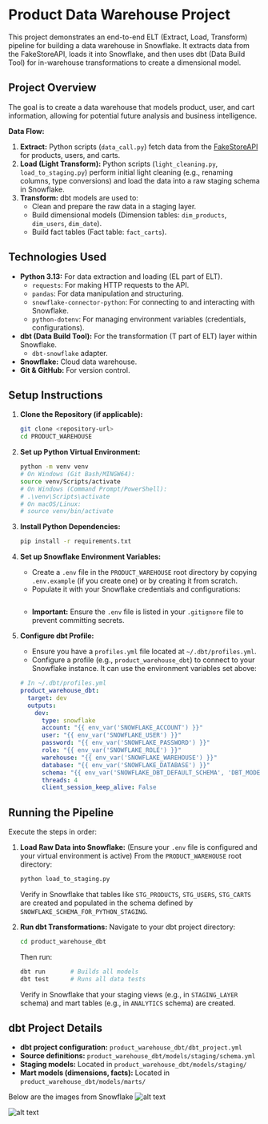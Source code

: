 # Product Data Warehouse Project

This project demonstrates an end-to-end ELT (Extract, Load, Transform) pipeline for building a data warehouse in Snowflake. It extracts data from the FakeStoreAPI, loads it into Snowflake, and then uses dbt (Data Build Tool) for in-warehouse transformations to create a dimensional model.

## Project Overview

The goal is to create a data warehouse that models product, user, and cart information, allowing for potential future analysis and business intelligence.

**Data Flow:**

1.  **Extract:** Python scripts (`data_call.py`) fetch data from the [FakeStoreAPI](https://fakestoreapi.com/) for products, users, and carts.
2.  **Load (Light Transform):** Python scripts (`light_cleaning.py`, `load_to_staging.py`) perform initial light cleaning (e.g., renaming columns, type conversions) and load the data into a raw staging schema in Snowflake.
3.  **Transform:** dbt models are used to:
    *   Clean and prepare the raw data in a staging layer.
    *   Build dimensional models (Dimension tables: `dim_products`, `dim_users`, `dim_date`).
    *   Build fact tables (Fact table: `fact_carts`).

## Technologies Used

*   **Python 3.13:** For data extraction and loading (EL part of ELT).
    *   `requests`: For making HTTP requests to the API.
    *   `pandas`: For data manipulation and structuring.
    *   `snowflake-connector-python`: For connecting to and interacting with Snowflake.
    *   `python-dotenv`: For managing environment variables (credentials, configurations).
*   **dbt (Data Build Tool):** For the transformation (T part of ELT) layer within Snowflake.
    *   `dbt-snowflake` adapter.
*   **Snowflake:** Cloud data warehouse.
*   **Git & GitHub:** For version control.

## Setup Instructions

1.  **Clone the Repository (if applicable):**
    ```bash
    git clone <repository-url>
    cd PRODUCT_WAREHOUSE
    ```

2.  **Set up Python Virtual Environment:**
    ```bash
    python -m venv venv
    # On Windows (Git Bash/MINGW64):
    source venv/Scripts/activate
    # On Windows (Command Prompt/PowerShell):
    # .\venv\Scripts\activate
    # On macOS/Linux:
    # source venv/bin/activate
    ```

3.  **Install Python Dependencies:**
    ```bash
    pip install -r requirements.txt
    ```

4.  **Set up Snowflake Environment Variables:**
    *   Create a `.env` file in the `PRODUCT_WAREHOUSE` root directory by copying `.env.example` (if you create one) or by creating it from scratch.
    *   Populate it with your Snowflake credentials and configurations:
        ```env
    *   **Important:** Ensure the `.env` file is listed in your `.gitignore` file to prevent committing secrets.

5.  **Configure dbt Profile:**
    *   Ensure you have a `profiles.yml` file located at `~/.dbt/profiles.yml`.
    *   Configure a profile (e.g., `product_warehouse_dbt`) to connect to your Snowflake instance. It can use the environment variables set above:
      ```yaml
      # In ~/.dbt/profiles.yml
      product_warehouse_dbt:
        target: dev
        outputs:
          dev:
            type: snowflake
            account: "{{ env_var('SNOWFLAKE_ACCOUNT') }}"
            user: "{{ env_var('SNOWFLAKE_USER') }}"
            password: "{{ env_var('SNOWFLAKE_PASSWORD') }}"
            role: "{{ env_var('SNOWFLAKE_ROLE') }}"
            warehouse: "{{ env_var('SNOWFLAKE_WAREHOUSE') }}"
            database: "{{ env_var('SNOWFLAKE_DATABASE') }}"
            schema: "{{ env_var('SNOWFLAKE_DBT_DEFAULT_SCHEMA', 'DBT_MODELS') }}" # dbt's default output
            threads: 4
            client_session_keep_alive: False
      ```

## Running the Pipeline

Execute the steps in order:

1.  **Load Raw Data into Snowflake:**
    (Ensure your `.env` file is configured and your virtual environment is active)
    From the `PRODUCT_WAREHOUSE` root directory:
    ```bash
    python load_to_staging.py
    ```
    Verify in Snowflake that tables like `STG_PRODUCTS`, `STG_USERS`, `STG_CARTS` are created and populated in the schema defined by `SNOWFLAKE_SCHEMA_FOR_PYTHON_STAGING`.

2.  **Run dbt Transformations:**
    Navigate to your dbt project directory:
    ```bash
    cd product_warehouse_dbt
    ```
    Then run:
    ```bash
    dbt run       # Builds all models
    dbt test      # Runs all data tests
    ```
    Verify in Snowflake that your staging views (e.g., in `STAGING_LAYER` schema) and mart tables (e.g., in `ANALYTICS` schema) are created.

## dbt Project Details

*   **dbt project configuration:** `product_warehouse_dbt/dbt_project.yml`
*   **Source definitions:** `product_warehouse_dbt/models/staging/schema.yml`
*   **Staging models:** Located in `product_warehouse_dbt/models/staging/`
*   **Mart models (dimensions, facts):** Located in `product_warehouse_dbt/models/marts/`

Below are the images from Snowflake
![alt text](image.png)

![alt text](image-1.png)

